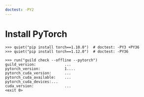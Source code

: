```yaml
---
doctest: -PY2
---
```


# Install PyTorch

    >>> quiet("pip install torch==1.10.0")  # doctest: -PY3 +PY36
    >>> quiet("pip install torch==1.12.0")  # doctest: -PY36

    >>> run("guild check --offline --pytorch")
    guild_version:             ...
    pytorch_version:           1....
    pytorch_cuda_version:      ...
    pytorch_cuda_available:    ...
    pytorch_cuda_devices:...
    cuda_version:              ...
    <exit 0>
